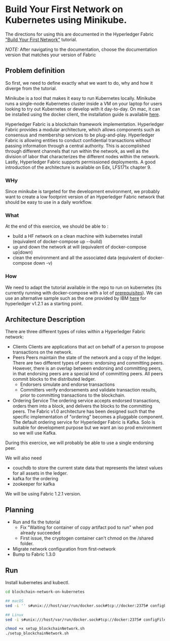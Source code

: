# Build Your First Network on Kubernetes using Minikube.

The directions for using this are documented in the Hyperledger Fabric
["Build Your First Network"](http://hyperledger-fabric.readthedocs.io/en/latest/build_network.html) tutorial.

*NOTE:* After navigating to the documentation, choose the documentation version that matches your version of Fabric

## Problem definition

So first, we need to define exactly what we want to do, why and how it diverge from the tutorial.

Minikube is a tool that makes it easy to run Kubernetes locally. Minikube runs a single-node Kubernetes cluster inside a VM on your laptop for users looking to try out Kubernetes or develop with it day-to-day. On mac, it can be installed using the docker client, the installation guide is available [here](https://docs.docker.com/docker-for-mac/#kubernetes).

Hyperledger Fabric is a blockchain framework implementation. Hyperledger Fabric provides a modular architecture, which allows components such as consensus and membership services to be plug-and-play. Hyperledger Fabric is allowing entities to conduct confidential transactions without passing information through a central authority. This is accomplished through different channels that run within the network, as well as the division of labor that characterizes the different nodes within the network. Lastly, Hyperledger Fabric supports permissioned deployments.
A good introduction of the architecture is available on Edx, LFS171x chapter 9.

### WHy
Since minikube is targeted for the development environment, we probably want to create a low footprint version of an Hyperledger Fabric network that should be easy to use in a daily workflow.

### What
At the end of this exercice, we should be able to : 
* build a HF network on a clean machine with kubernetes install (equivalent of docker-compose up --build)
* up and down the network at will (equivalent of docker-compose up|down)
* clean the environment and all the associated data (equivalent of docker-compose down -v)

### How
We need to adapt the tutorial available in the repo to run on kubernetes (its currently running with docker-compose with a lot of [prerequisites](https://hyperledger-fabric.readthedocs.io/en/release-1.3/prereqs.html#prerequisites)). We can use an alternative sample such as the one provided by IBM [here](https://github.com/IBM/blockchain-network-on-kubernetes) for hyperledger v1.2.1 as a starting point.

## Architecture Description

There are three different types of roles within a Hyperledger Fabric network:
* Clients
	Clients are applications that act on behalf of a person to propose transactions on the network.
* Peers
	Peers maintain the state of the network and a copy of the ledger. There are two different types of peers: endorsing and committing peers. However, there is an overlap between endorsing and committing peers, in that endorsing peers are a special kind of committing peers. All peers commit blocks to the distributed ledger.
	- Endorsers simulate and endorse transactions
	- Committers verify endorsements and validate transaction results, prior to committing transactions to the blockchain.
* Ordering Service 
	The ordering service accepts endorsed transactions, orders them into a block, and delivers the blocks to the committing peers.
	The Fabric v1.0 architecture has been designed such that the specific implementation of "ordering" becomes a pluggable component. The default ordering service for Hyperledger Fabric is Kafka. Solo is suitable for development purpose but we want an iso prod environment so we will use Kafka.

During this exercice, we will probably be able to use a single endorsing peer.

We will also need 
* couchdb to store the current state data that represents the latest values for all assets in the ledger. 
* kafka for the ordering
* zookeeper for kafka

We will be using Fabric 1.2.1 version.

## Planning
* Run and fix the tutorial
    - Fix "Waiting for container of copy artifact pod to run" when pod already succeeded
    - First issue, the cryptogen container can't chmod on the /shared folder.
* Migrate network configuration from first-network
* Bump to Fabric 1.3.0

## Run

Install kubernetes and kubectl.

```bash
cd blockchain-network-on-kubernetes

## macOS
sed -i '' s#unix:///host/var/run/docker.sock#tcp://docker:2375# configFiles/peersDeployment.yaml

## Linux
sed -i s#unix:///host/var/run/docker.sock#tcp://docker:2375# configFiles/peersDeployment.yaml

chmod +x setup_blockchainNetwork.sh
./setup_blockchainNetwork.sh
```